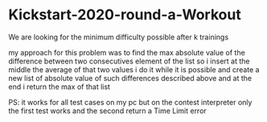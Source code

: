 # Kickstart-2020-round-a-Workout

We are looking for the minimum difficulty possible after k trainings

my approach for this problem was to find the max absolute value of the difference between two consecutives element of the list
so i insert at the middle the average of that two values
i do it while it is possible and create a new list of absolute value of such differences described above
and at the end i return the max of that list

PS: it works for all test cases on my pc but on the contest interpreter only the first test works and the second return a 
Time Limit error
